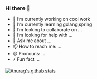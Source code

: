 ### Hi there 👋


- 🔭 I’m currently working on cool work
- 🌱 I’m currently learning golang,spring
- 👯 I’m looking to collaborate on ...
- 🤔 I’m looking for help with ...
- 💬 Ask me about ...
- 📫 How to reach me: ...
- 😄 Pronouns: ...
- ⚡ Fun fact: ...

[![Anurag's github stats](https://github-readme-stats.vercel.app/api?username=moyu6027&show_icons=true?theme=dark)](https://github.com/anuraghazra/github-readme-stats)
